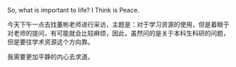 So, what is important to life?
I Think is Peace.

今天下午一点去找董彬老师进行采访，主题是：对于学习资源的使用，但是着眼于对老师的提问，有可能就会比较麻烦，因此，虽然问的是关于本科生科研的问题，但是要往学术资源这个方向靠。

我需要更加平静的内心去求道。
